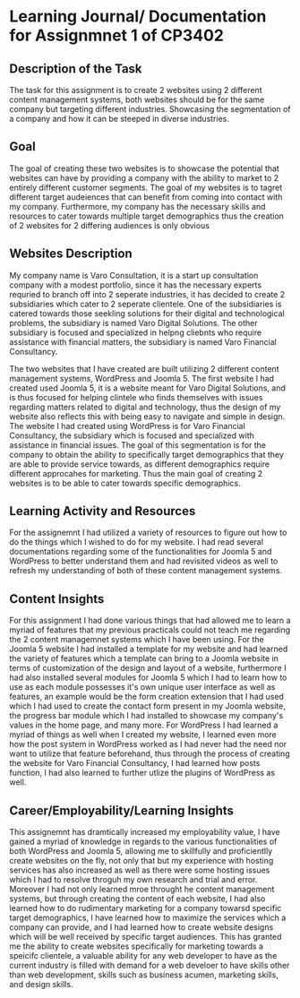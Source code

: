 # Learning Journal/ Documentation for Assignmnet 1 of CP3402

## Description of the Task

The task for this assignment is to create 2 websites using 2 different content management systems, both websites should be for the same company but targeting different industries. Showcasing the segmentation of a company and how it can be steeped in diverse industries.

## Goal
The goal of creating these two websites is to showcase the potential that websites can have by providing a company with the ability to market to 2 entirely different customer segments. The goal of my websites is to tagret different target audeiences that can benefit from coming into contact with my company. Furthermore, my company has the necessary skills and resources to cater towards multiple target demographics thus the creation of 2 websites for 2 differing audiences is only obvious

## Websites Description

My company name is Varo Consultation, it is a start up consultation company with a modest portfolio, since it has the necessary experts requried to branch off into 2 seperate industries, it has decided to create 2 subsidiaries which cater to 2 seperate clientele. One of the subsidiaries is catered towards those seekling solutions for their digital and technological problems, the subsidiary is named Varo Digital Solutions. The other subsidiary is focused and specialized in helpng cliebnts who require assistance with financial matters, the subsidiary is named Varo Financial Consultancy.

The two websites that I have created are built utilizing 2 different content management systems, WordPress and Joomla 5. The first website I had created used Joomla 5, it is a website meant for Varo Digital Solutions, and is thus focused for helping clintele who finds themselves with issues regarding matters related to digital and technology, thus the design of my website also reflects this with being easy to navigate and simple in design. The website I had created using WordPress is for Varo Financial Consultancy, the subsidiary which is focused and specialized with assistance in financial issues. The goal of this segmentation is for the company to obtain the ability to specifically target demographics that they are able to provide service towards, as different demographics require different approcahes for marketing. Thus the main goal of creating 2 websites is to be able to cater towards specific demographics.

## Learning Activity and Resources
For the assignemnt I had utilized a variety of resources to figure out how to do the things which I wished to do for my website. I had read several documentations regarding some of the functionalities for Joomla 5 and WordPress to better understand them and had revisited videos as well to refresh my understanding of both of these content management systems.

## Content Insights
For this assignment I had done various things that had allowed me to learn a myriad of features that my previous practicals could not teach me regarding the 2 content managemnet systems which I have been using. For the Joomla 5 website I had installed a template for my website and had learned the variety of features which a template can bring to a Joomla website in terms of customization of the design and layout of a website, furthermore I had also installed several modules for Joomla 5 which I had to learn how to use as each module possesses it's own unique user interface as well as features, an example would be the form creation extension that I had used which I had used to create the contact form present in my Joomla website, the progress bar module which I had installed to showcase my company's values in the home page, and many more. For WordPress I had learned a myriad of things as well when I created my website, I learned even more how the post system in WordPress worked as I had never had the need nor want to utilize that feature beforehand, thus through the process of creating the website for Varo Financial Consultancy, I had learned how posts function, I had also learned to further utlize the plugins of WordPress as well.

## Career/Employability/Learning Insights

This assignemnt has dramtically increased my employability value, I have gained a myriad of knowledge in regards to the various functionalities of both WordPress and Joomla 5, allowing me to skillfully and proficientlly create websites on the fly, not only that but my experience with hosting services has also increased as well as there were some hosting issues which I had to resolve throguh my own research and trial and error. Moreover I had not only learned mroe throught he content management systems, but through creating the content of each website, I had also learned how to do rudimentary marketing for a company towarsd specific target demographics, I have learned how to maximize the services which a company can provide, and I had learned how to create website designs which will be well received by specific target audiences. This has granted me the ability to create websites specifically for marketing towards a speicifc clientele, a valuable ability for any web developer to have as the current industry is filled with demand for a web develoer to have skills other than web development, skills such as business acumen, marketing skills, and design skills.

